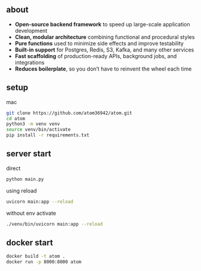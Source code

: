 ## about
- **Open-source backend framework** to speed up large-scale application development  
- **Clean, modular architecture** combining functional and procedural styles  
- **Pure functions** used to minimize side effects and improve testability  
- **Built-in support** for Postgres, Redis, S3, Kafka, and many other services  
- **Fast scaffolding** of production-ready APIs, background jobs, and integrations  
- **Reduces boilerplate**, so you don’t have to reinvent the wheel each time

## setup
mac
```bash
git clone https://github.com/atom36942/atom.git
cd atom
python3 -m venv venv
source venv/bin/activate
pip install -r requirements.txt
```
## server start
direct
```bash
python main.py
```
using reload
```bash
uvicorn main:app --reload
```
without env activate
```bash
./venv/bin/uvicorn main:app --reload
```
## docker start
```bash
docker build -t atom .
docker run -p 8000:8000 atom
```